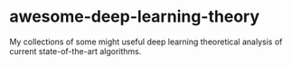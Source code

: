 # awesome-deep-learning-theory
My collections of some might useful deep learning theoretical analysis of current state-of-the-art algorithms. 
